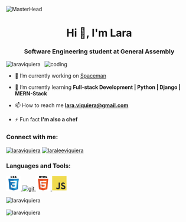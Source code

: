![MasterHead](https://i.imgur.com/odvacwf.png)
<h1 align="center">Hi 👋, I'm Lara</h1>
<h3 align="center">Software Engineering student at General Assembly</h3>
<img align="right" alt="coding" width="400" src="https://miro.medium.com/v2/resize:fit:679/1*qdAW1TjCN57h1lbuuzvchg.gif">

<p align="left"> <img src="https://komarev.com/ghpvc/?username=laraviquiera&label=Profile%20views&color=0e75b6&style=flat" alt="laraviquiera" /> </p>

- 🔭 I’m currently working on [Spaceman](https://laraviquiera.github.io/spaceman/)

- 🌱 I’m currently learning **Full-stack Development | Python | Django | MERN-Stack**

- 📫 How to reach me **lara.viquiera@gmail.com**

- ⚡ Fun fact **I'm also a chef**

<h3 align="left">Connect with me:</h3>
<p align="left">
<a href="https://linkedin.com/in/laraviquiera" target="blank"><img align="center" src="https://raw.githubusercontent.com/rahuldkjain/github-profile-readme-generator/master/src/images/icons/Social/linked-in-alt.svg" alt="laraviquiera" height="30" width="40" /></a>
<a href="https://instagram.com/laraleeviquiera" target="blank"><img align="center" src="https://raw.githubusercontent.com/rahuldkjain/github-profile-readme-generator/master/src/images/icons/Social/instagram.svg" alt="laraleeviquiera" height="30" width="40" /></a>
</p>

<h3 align="left">Languages and Tools:</h3>
<p align="left"> <a href="https://www.w3schools.com/css/" target="_blank" rel="noreferrer"> <img src="https://raw.githubusercontent.com/devicons/devicon/master/icons/css3/css3-original-wordmark.svg" alt="css3" width="40" height="40"/> </a> <a href="https://git-scm.com/" target="_blank" rel="noreferrer"> <img src="https://www.vectorlogo.zone/logos/git-scm/git-scm-icon.svg" alt="git" width="40" height="40"/> </a> <a href="https://www.w3.org/html/" target="_blank" rel="noreferrer"> <img src="https://raw.githubusercontent.com/devicons/devicon/master/icons/html5/html5-original-wordmark.svg" alt="html5" width="40" height="40"/> </a> <a href="https://developer.mozilla.org/en-US/docs/Web/JavaScript" target="_blank" rel="noreferrer"> <img src="https://raw.githubusercontent.com/devicons/devicon/master/icons/javascript/javascript-original.svg" alt="javascript" width="40" height="40"/> </a> </p>

<p><img align="center" src="https://github-readme-stats.vercel.app/api/top-langs?username=laraviquiera&show_icons=true&locale=en&layout=compact" alt="laraviquiera" /></p>

<p><img align="center" src="https://github-readme-streak-stats.herokuapp.com/?user=laraviquiera&" alt="laraviquiera" /></p>
